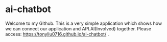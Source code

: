 # ai-chatbot

Welcome to my Github. This is a very simple application which shows how we can connect our application and API.AI(Involved) together.
Please access: https://tonyliu0716.github.io/ai-chatbot/ . 
